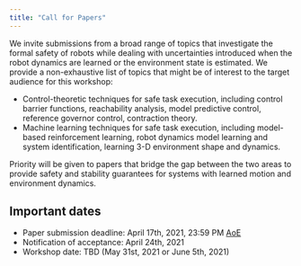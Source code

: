 ```yaml
---
title: "Call for Papers"
---
```

We invite submissions from a broad range of topics that investigate the formal safety of robots while dealing with uncertainties introduced when the robot dynamics are learned or the environment state is estimated. We provide a non-exhaustive list of topics that might be of interest to the target audience for this workshop:

* Control-theoretic techniques for safe task execution, including control barrier functions, reachability analysis, model predictive control, reference governor control, contraction theory.
* Machine learning techniques for safe task execution, including model-based reinforcement learning, robot dynamics model learning and system identification, learning 3-D environment shape and dynamics.

Priority will be given to papers that bridge the gap between the two areas to provide safety and stability guarantees for systems with learned motion and environment dynamics.

## Important dates

* Paper submission deadline: April 17th, 2021, 23:59 PM [AoE](https://www.timeanddate.com/time/zones/aoe)
* Notification of acceptance: April 24th, 2021
* Workshop date: TBD (May 31st, 2021 or June 5th, 2021)
